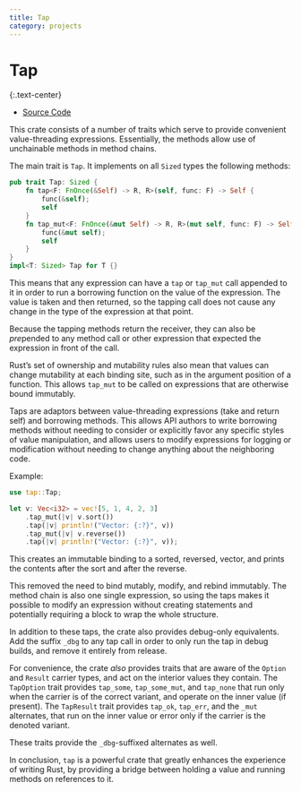 ```yaml
---
title: Tap
category: projects
---
```


# Tap
{:.text-center}

- [Source Code][git]

This crate consists of a number of traits which serve to provide convenient
value-threading expressions. Essentially, the methods allow use of unchainable
methods in method chains.

The main trait is `Tap`. It implements on all `Sized` types the following
methods:

```rust
pub trait Tap: Sized {
    fn tap<F: FnOnce(&Self) -> R, R>(self, func: F) -> Self {
        func(&self);
        self
    }
    fn tap_mut<F: FnOnce(&mut Self) -> R, R>(mut self, func: F) -> Self {
        func(&mut self);
        self
    }
}
impl<T: Sized> Tap for T {}
```

This means that any expression can have a `tap` or `tap_mut` call appended to it
in order to run a borrowing function on the value of the expression. The value
is taken and then returned, so the tapping call does not cause any change in the
type of the expression at that point.

Because the tapping methods return the receiver, they can also be *pre*pended to
any method call or other expression that expected the expression in front of the
call.

Rust’s set of ownership and mutability rules also mean that values can change
mutability at each binding site, such as in the argument position of a function.
This allows `tap_mut` to be called on expressions that are otherwise bound
immutably.

Taps are adaptors between value-threading expressions (take and return self) and
borrowing methods. This allows API authors to write borrowing methods without
needing to consider or explicitly favor any specific styles of value
manipulation, and allows users to modify expressions for logging or modification
without needing to change anything about the neighboring code.

Example:

```rust
use tap::Tap;

let v: Vec<i32> = vec![5, 1, 4, 2, 3]
    .tap_mut(|v| v.sort())
    .tap(|v| println!("Vector: {:?}", v))
    .tap_mut(|v| v.reverse())
    .tap(|v| println!("Vector: {:?}", v));
```

This creates an immutable binding to a sorted, reversed, vector, and prints the
contents after the sort and after the reverse.

This removed the need to bind mutably, modify, and rebind immutably. The method
chain is also one single expression, so using the taps makes it possible to
modify an expression without creating statements and potentially requiring a
block to wrap the whole structure.

In addition to these taps, the crate also provides debug-only equivalents. Add
the suffix `_dbg` to any tap call in order to only run the tap in debug builds,
and remove it entirely from release.

For convenience, the crate *also* provides traits that are aware of the `Option`
and `Result` carrier types, and act on the interior values they contain. The
`TapOption` trait provides `tap_some`, `tap_some_mut`, and `tap_none` that run
only when the carrier is of the correct variant, and operate on the inner value
(if present). The `TapResult` trait provides `tap_ok`, `tap_err`, and the `_mut`
alternates, that run on the inner value or error only if the carrier is the
denoted variant.

These traits provide the `_dbg`-suffixed alternates as well.

In conclusion, `tap` is a powerful crate that greatly enhances the experience of
writing Rust, by providing a bridge between holding a value and running methods
on references to it.

[git]: //git.myrrlyn.net/myrrlyn/tap
